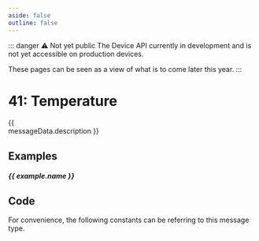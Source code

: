 ```yaml
---
aside: false
outline: false
---
```


<script setup>
import Message from '../../../components/Protocol/Message.vue';
import ProtocolMessageConstants from '../../../components/ProtocolMessageConstants.vue'
import PayloadTable from '../../../components/PayloadTable.vue'
import { data as protocolData } from '../../../yaml-data.data.ts'
import { computed } from 'vue'

const messageId = 41
const messageData = computed(() => protocolData?.messages?.[messageId])
const examples = computed(() => messageData.value?.examples || [])
</script>

::: danger ⚠️ Not yet public
The Device API currently in development and is not yet accessible on production devices.

These pages can be seen as a view of what is to come later this year.
:::

# 41: Temperature

<span v-if="messageData?.description" style="white-space: pre-line;">{{ messageData.description }}</span>

<PayloadTable :messageId="messageId" headerText="Payload" :yaml-data="protocolData"/>

<div v-if="examples.length > 0">

## Examples

<div v-for="(example, index) in examples" :key="index">

##### {{ example.name }}

<Message :byteString="example.bytes" :yaml-data="protocolData" :defaultCollapsed="false"/>

</div>

</div>

## Code

For convenience, the following constants can be referring to this message type.

<ProtocolMessageConstants :messageId="messageId" :yaml-data="protocolData"/>

